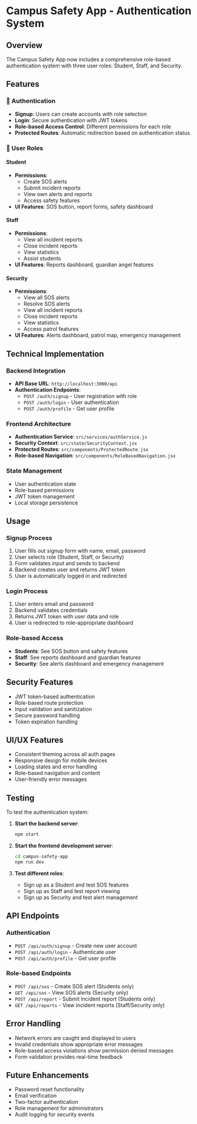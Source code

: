 # Campus Safety App - Authentication System

## Overview
The Campus Safety App now includes a comprehensive role-based authentication system with three user roles: Student, Staff, and Security.

## Features

### 🔐 Authentication
- **Signup**: Users can create accounts with role selection
- **Login**: Secure authentication with JWT tokens
- **Role-based Access Control**: Different permissions for each role
- **Protected Routes**: Automatic redirection based on authentication status

### 👥 User Roles

#### Student
- **Permissions**: 
  - Create SOS alerts
  - Submit incident reports
  - View own alerts and reports
  - Access safety features
- **UI Features**: SOS button, report forms, safety dashboard

#### Staff
- **Permissions**:
  - View all incident reports
  - Close incident reports
  - View statistics
  - Assist students
- **UI Features**: Reports dashboard, guardian angel features

#### Security
- **Permissions**:
  - View all SOS alerts
  - Resolve SOS alerts
  - View all incident reports
  - Close incident reports
  - View statistics
  - Access patrol features
- **UI Features**: Alerts dashboard, patrol map, emergency management

## Technical Implementation

### Backend Integration
- **API Base URL**: `http://localhost:3000/api`
- **Authentication Endpoints**:
  - `POST /auth/signup` - User registration with role
  - `POST /auth/login` - User authentication
  - `POST /auth/profile` - Get user profile

### Frontend Architecture
- **Authentication Service**: `src/services/authService.js`
- **Security Context**: `src/state/SecurityContext.jsx`
- **Protected Routes**: `src/components/ProtectedRoute.jsx`
- **Role-based Navigation**: `src/components/RoleBasedNavigation.jsx`

### State Management
- User authentication state
- Role-based permissions
- JWT token management
- Local storage persistence

## Usage

### Signup Process
1. User fills out signup form with name, email, password
2. User selects role (Student, Staff, or Security)
3. Form validates input and sends to backend
4. Backend creates user and returns JWT token
5. User is automatically logged in and redirected

### Login Process
1. User enters email and password
2. Backend validates credentials
3. Returns JWT token with user data and role
4. User is redirected to role-appropriate dashboard

### Role-based Access
- **Students**: See SOS button and safety features
- **Staff**: See reports dashboard and guardian features
- **Security**: See alerts dashboard and emergency management

## Security Features
- JWT token-based authentication
- Role-based route protection
- Input validation and sanitization
- Secure password handling
- Token expiration handling

## UI/UX Features
- Consistent theming across all auth pages
- Responsive design for mobile devices
- Loading states and error handling
- Role-based navigation and content
- User-friendly error messages

## Testing
To test the authentication system:

1. **Start the backend server**:
   ```bash
   npm start
   ```

2. **Start the frontend development server**:
   ```bash
   cd campus-safety-app
   npm run dev
   ```

3. **Test different roles**:
   - Sign up as a Student and test SOS features
   - Sign up as Staff and test report viewing
   - Sign up as Security and test alert management

## API Endpoints

### Authentication
- `POST /api/auth/signup` - Create new user account
- `POST /api/auth/login` - Authenticate user
- `POST /api/auth/profile` - Get user profile

### Role-based Endpoints
- `POST /api/sos` - Create SOS alert (Students only)
- `GET /api/sos` - View SOS alerts (Security only)
- `POST /api/report` - Submit incident report (Students only)
- `GET /api/reports` - View incident reports (Staff/Security only)

## Error Handling
- Network errors are caught and displayed to users
- Invalid credentials show appropriate error messages
- Role-based access violations show permission denied messages
- Form validation provides real-time feedback

## Future Enhancements
- Password reset functionality
- Email verification
- Two-factor authentication
- Role management for administrators
- Audit logging for security events
